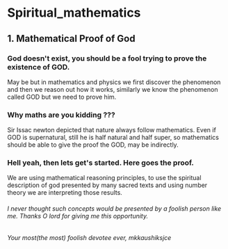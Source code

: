 # Spiritual_mathematics

## 1. Mathematical Proof of God

### God doesn't exist, you should be a fool trying to prove the existence of GOD.

May be but in mathematics and physics we first discover the phenomenon and then we reason out how it works, similarly we know the phenomenon called GOD but we need to prove him.

### Why maths are you kidding ??? 

Sir Issac newton depicted that nature always follow mathematics. Even if GOD is supernatural, still he is half natural and half super, so mathematics should be able to give the proof the GOD, may be indirectly. 

### Hell yeah, then lets get's started. Here goes the proof.

We are using mathematical reasoning principles, to use the spiritual description of god presented by many sacred texts and using number theory we are interpreting those results.




###### I never thought such concepts would be presented by a foolish person like me. Thanks O lord for giving me this opportunity.
###### Your most(the most) foolish devotee ever, mkkaushiksjce
